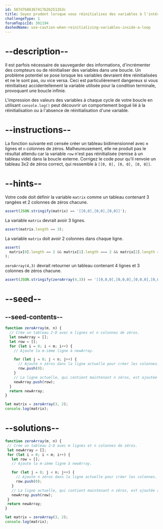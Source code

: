 ```yaml
---
id: 587d7b86367417b2b2512b3c
title: Soyez prudent lorsque vous réinitialisez des variables à l'intérieur d'une boucle
challengeType: 1
forumTopicId: 301194
dashedName: use-caution-when-reinitializing-variables-inside-a-loop
---
```


# --description--

Il est parfois nécessaire de sauvegarder des informations, d'incrémenter des compteurs ou de réinitialiser des variables dans une boucle. Un problème potentiel se pose lorsque les variables devraient être réinitialisées et ne le sont pas, ou vice versa. Ceci est particulièrement dangereux si vous réinitialisez accidentellement la variable utilisée pour la condition terminale, provoquant une boucle infinie.

L'impression des valeurs des variables à chaque cycle de votre boucle en utilisant `console.log()` peut découvrir un comportement bogué lié à la réinitialisation ou à l'absence de réinitialisation d'une variable.

# --instructions--

La fonction suivante est censée créer un tableau bidimensionnel avec `m` lignes et `n` colonnes de zéros. Malheureusement, elle ne produit pas le résultat attendu car la variable `row` n'est pas réinitialisée (remise à un tableau vide) dans la boucle externe. Corrigez le code pour qu'il renvoie un tableau 3x2 de zéros correct, qui ressemble à `[[0, 0], [0, 0], [0, 0]]`.

# --hints--

Votre code doit définir la variable `matrix` comme un tableau contenant 3 rangées et 2 colonnes de zéros chacune.

```js
assert(JSON.stringify(matrix) == '[[0,0],[0,0],[0,0]]');
```

La variable `matrix` devrait avoir 3 lignes.

```js
assert(matrix.length == 3);
```

La variable `matrix` doit avoir 2 colonnes dans chaque ligne.

```js
assert(
  matrix[0].length == 2 && matrix[1].length === 2 && matrix[2].length === 2
);
```

`zeroArray(4,3)` devrait retourner un tableau contenant 4 lignes et 3 colonnes de zéros chacune.

```js
assert(JSON.stringify(zeroArray(4,3)) == '[[0,0,0],[0,0,0],[0,0,0],[0,0,0]]');
```

# --seed--

## --seed-contents--

```js
function zeroArray(m, n) {
  // Crée un tableau 2-D avec m lignes et n colonnes de zéros.
  let newArray = [];
  let row = [];
  for (let i = 0; i < m; i++) {
    // Ajoute la m-ième ligne à newArray.

    for (let j = 0; j < n; j++) {
      // Ajoute n zéros dans la ligne actuelle pour créer les colonnes.
      row.push(0);
    }
    // La ligne actuelle, qui contient maintenant n zéros, est ajoutée au tableau.
    newArray.push(row);
  }
  return newArray;
}

let matrix = zeroArray(3, 2);
console.log(matrix);

```

# --solutions--

```js
function zeroArray(m, n) {
 // Crée un tableau 2-D avec m lignes et n colonnes de zéros.
 let newArray = [];
 for (let i = 0; i < m; i++) {
   let row = [];
   // Ajoute la m-ième ligne à newArray.

   for (let j = 0; j < n; j++) {
     // Ajoute n zéros dans la ligne actuelle pour créer les colonnes.
     row.push(0);
   }
   // La ligne actuelle, qui contient maintenant n zéros, est ajoutée au tableau.
   newArray.push(row);
 }
 return newArray;
}

let matrix = zeroArray(3, 2);
console.log(matrix);

```
